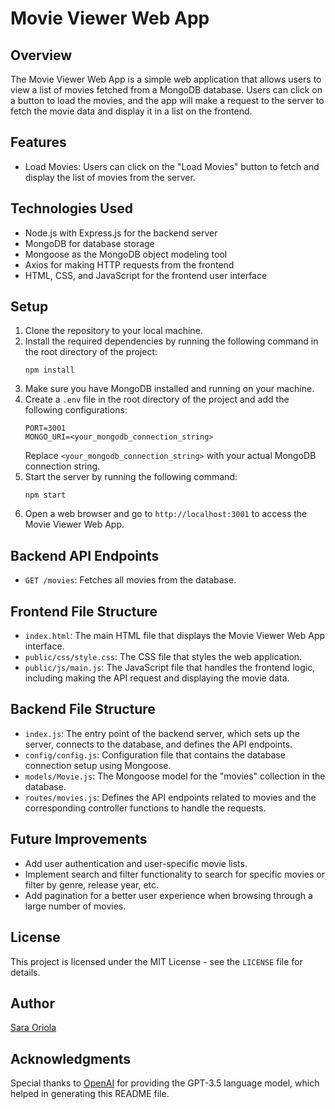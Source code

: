 <!DOCTYPE html>
<html>

<head>
  <title>Movie Viewer Web App</title>
</head>

<body>
  <h1>Movie Viewer Web App</h1>

  <h2>Overview</h2>
  <p>The Movie Viewer Web App is a simple web application that allows users to view a list of movies fetched from a
    MongoDB database. Users can click on a button to load the movies, and the app will make a request to the server to
    fetch the movie data and display it in a list on the frontend.</p>

  <h2>Features</h2>
  <ul>
    <li>Load Movies: Users can click on the "Load Movies" button to fetch and display the list of movies from the
      server.</li>
  </ul>

  <h2>Technologies Used</h2>
  <ul>
    <li>Node.js with Express.js for the backend server</li>
    <li>MongoDB for database storage</li>
    <li>Mongoose as the MongoDB object modeling tool</li>
    <li>Axios for making HTTP requests from the frontend</li>
    <li>HTML, CSS, and JavaScript for the frontend user interface</li>
  </ul>

  <h2>Setup</h2>
  <ol>
    <li>Clone the repository to your local machine.</li>
    <li>Install the required dependencies by running the following command in the root directory of the project:
      <pre><code>npm install</code></pre>
    </li>
    <li>Make sure you have MongoDB installed and running on your machine.</li>
    <li>Create a <code>.env</code> file in the root directory of the project and add the following configurations:
      <pre><code>PORT=3001
MONGO_URI=&lt;your_mongodb_connection_string&gt;</code></pre>
      Replace <code>&lt;your_mongodb_connection_string&gt;</code> with your actual MongoDB connection string.</li>
    <li>Start the server by running the following command:
      <pre><code>npm start</code></pre>
    </li>
    <li>Open a web browser and go to <code>http://localhost:3001</code> to access the Movie Viewer Web App.</li>
  </ol>

  <h2>Backend API Endpoints</h2>
  <ul>
    <li><code>GET /movies</code>: Fetches all movies from the database.</li>
  </ul>

  <h2>Frontend File Structure</h2>
  <ul>
    <li><code>index.html</code>: The main HTML file that displays the Movie Viewer Web App interface.</li>
    <li><code>public/css/style.css</code>: The CSS file that styles the web application.</li>
    <li><code>public/js/main.js</code>: The JavaScript file that handles the frontend logic, including making the API
      request and displaying the movie data.</li>
  </ul>

  <h2>Backend File Structure</h2>
  <ul>
    <li><code>index.js</code>: The entry point of the backend server, which sets up the server, connects to the database,
      and defines the API endpoints.</li>
    <li><code>config/config.js</code>: Configuration file that contains the database connection setup using Mongoose.</li>
    <li><code>models/Movie.js</code>: The Mongoose model for the "movies" collection in the database.</li>
    <li><code>routes/movies.js</code>: Defines the API endpoints related to movies and the corresponding controller
      functions to handle the requests.</li>
  </ul>

  <h2>Future Improvements</h2>
  <ul>
    <li>Add user authentication and user-specific movie lists.</li>
    <li>Implement search and filter functionality to search for specific movies or filter by genre, release year, etc.
    </li>
    <li>Add pagination for a better user experience when browsing through a large number of movies.</li>
  </ul>

  <h2>License</h2>
  <p>This project is licensed under the MIT License - see the <code>LICENSE</code> file for details.</p>

  <h2>Author</h2>
  <p><a href="https://github.com/saraoriola">Sara Oriola</a></p>

  <h2>Acknowledgments</h2>
  <p>Special thanks to <a href="https://openai.com">OpenAI</a> for providing the GPT-3.5 language model, which helped in
    generating this README file.</p>
</body>

</html>
